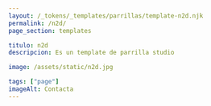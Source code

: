 ```yaml
---
layout: /_tokens/_templates/parrillas/template-n2d.njk
permalink: /n2d/
page_section: templates

titulo: n2d
descripcion: Es un template de parrilla studio

image: /assets/static/n2d.jpg

tags: ["page"]
imageAlt: Contacta
---
```

